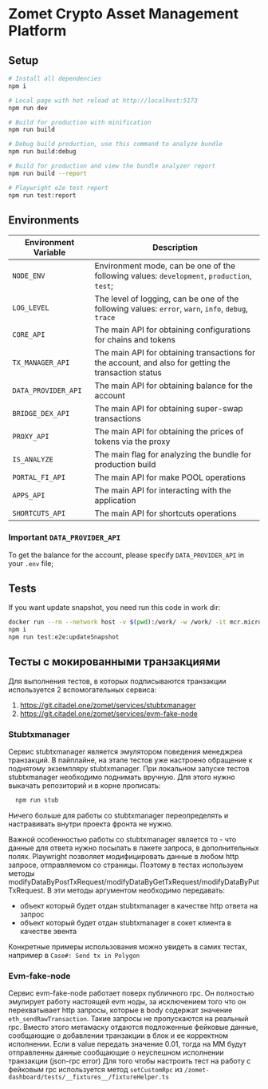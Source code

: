 # Zomet Crypto Asset Management Platform

## Setup

```bash
# Install all dependencies
npm i
```

```bash
# Local page with hot reload at http://localhost:5173
npm run dev
```

```bash
# Build for production with minification
npm run build
```

```bash
# Debug build production, use this command to analyze bundle
npm run build:debug
```

```bash
# Build for production and view the bundle analyzer report
npm run build --report
```

```bash
# Playwright e2e test report
npm run test:report
```

## Environments

| Environment Variable | Description                                                                                          |
| -------------------- | ---------------------------------------------------------------------------------------------------- |
| `NODE_ENV`           | Environment mode, can be one of the following values: `development`, `production`, `test`;           |
| `LOG_LEVEL`          | The level of logging, can be one of the following values: `error`, `warn`, `info`, `debug`, `trace`  |
| `CORE_API`           | The main API for obtaining configurations for chains and tokens                                      |
| `TX_MANAGER_API`     | The main API for obtaining transactions for the account, and also for getting the transaction status |
| `DATA_PROVIDER_API`  | The main API for obtaining balance for the account                                                   |
| `BRIDGE_DEX_API`     | The main API for obtaining super-swap transactions                                                   |
| `PROXY_API`          | The main API for obtaining the prices of tokens via the proxy                                        |
| `IS_ANALYZE`         | The main flag for analyzing the bundle for production build                                          |
| `PORTAL_FI_API`      | The main API for make POOL operations                                                                |
| `APPS_API`           | The main API for interacting with the application |
| `SHORTCUTS_API`      | The main API for shortcuts operations                                                                |

### Important `DATA_PROVIDER_API`

To get the balance for the account, please specify `DATA_PROVIDER_API` in your `.env` file;

## Tests

If you want update snapshot, you need run this code in work dir:

```bash
docker run --rm --network host -v $(pwd):/work/ -w /work/ -it mcr.microsoft.com/playwright:v1.40.0-jammy /bin/bash
npm i
npm run test:e2e:updateSnapshot
```

## Тесты с мокированными транзакциями

Для выполнения тестов, в которых подписываются транзакции используется 2 вспомогательных сервиса:

1. <https://git.citadel.one/zomet/services/stubtxmanager>
2. <https://git.citadel.one/zomet/services/evm-fake-node>

### Stubtxmanager

Сервис stubtxmanager является эмулятором поведения менеджреа транзакций. В пайплайне, на этапе тестов уже настроено обращение к поднятому экземпляру stubtxmanager. При локальном запуске тестов stubtxmanager необходимо поднимать вручную. Для этого нужно выкачать репозиторий и в корне прописать:

```bash
  npm run stub
```

Ничего больше для работы со stubtxmanager переопределять и настравивать внутри проекта фронта не нужно.

Важной особенностью работы со stubtxmanager является то - что данные для ответа нужно посылать в пакете запроса, в дополнительных полях. Playwright позволяет модифицировать данные в любом http запросе, отправляемом со страницы.
Поэтому в тестах используем методы modifyDataByPostTxRequest/modifyDataByGetTxRequest/modifyDataByPutTxRequest. В эти методы аргументом необходимо передавать:

- объект который будет отдан stubtxmanager в качестве http ответа на запрос
- объект который будет отдан stubtxmanager в сокет клиента в качестве эвента

Конкретные примеры использования можно увидеть в самих тестах, например в `Case#: Send tx in Polygon`

### Evm-fake-node

Сервис evm-fake-node работает поверх публичного rpc. Он полностью эмулирует работу настоящей evm ноды, за исключением того что он перехватывает http запросы, которые в body содержат значение `eth_sendRawTransaction`. Такие запросы не пропускаются на реальный rpc. Вместо этого метамаску отдаются подложенные фейковые данные, сообщающие о добавлении транзакции в блок и ее корректном исполнении.
Если в value передать значение 0.01, тогда на ММ будут отправленны данные сообщающие о неуспешном исполнении транзакции (json-rpc error)
Для того чтобы настроить тест на работу с фейковым rpc используется метод `setCustomRpc` из `/zomet-dashboard/tests/__fixtures__/fixtureHelper.ts`
